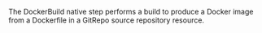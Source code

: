 The DockerBuild native step performs a build to produce a Docker image from a Dockerfile in a GitRepo source repository resource.
